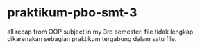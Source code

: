# praktikum-pbo-smt-3
all recap from OOP subject in my 3rd semester.
file tidak lengkap dikarenakan sebagian praktikum tergabung dalam satu file.
